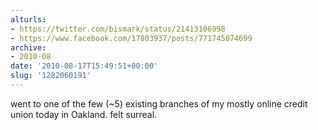 ```yaml
---
alturls:
- https://twitter.com/bismark/status/21413106998
- https://www.facebook.com/17803937/posts/771745074699
archive:
- 2010-08
date: '2010-08-17T15:49:51+00:00'
slug: '1282060191'
---
```


went to one of the few (~5) existing branches of my mostly online credit union today in Oakland. felt surreal.

